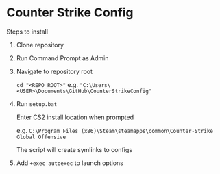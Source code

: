 # Counter Strike Config

Steps to install

1. Clone repository
2. Run Command Prompt as Admin
3. Navigate to repository root

   `cd "<REPO ROOT>"` e.g. `"C:\Users\<USER>\Documents\GitHub\CounterStrikeConfig"`
4. Run `setup.bat`

   Enter CS2 install location when prompted

   e.g. `C:\Program Files (x86)\Steam\steamapps\common\Counter-Strike Global Offensive`

   The script will create symlinks to configs

5. Add `+exec autoexec` to launch options
